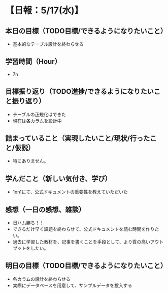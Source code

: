 # 【日報：5/17(水)】
## 本日の目標（TODO目標/できるようになりたいこと）
- 基本的なテーブル設計を終わらせる
## 学習時間（Hour）
- 7h
## 目標振り返り（TODO進捗/できるようになりたいこと振り返り）
- テーブルの正規化はできた
- 現在は各カラムを設計中
## 詰まっていること（実現したいこと/現状/行ったこと/仮説）
- 特にありません。
## 学んだこと（新しい気付き、学び）
- 1on1にて、公式ドキュメントの重要性を教えていただいた
## 感想（一日の感想、雑談）
- 日ハム勝ち！！
- できるだけ早く課題を終わらせて、公式ドキュメントを読む時間を作りたい。
- 過去に学習した教材を、記事を書くことを手段として、より質の高いアウトプットをしたい。
## 明日の目標（TODO目標/できるようになりたいこと）
- 各カラムの設計を終わらせる
- 実際にデータベースを用意して、サンプルデータを投入する
